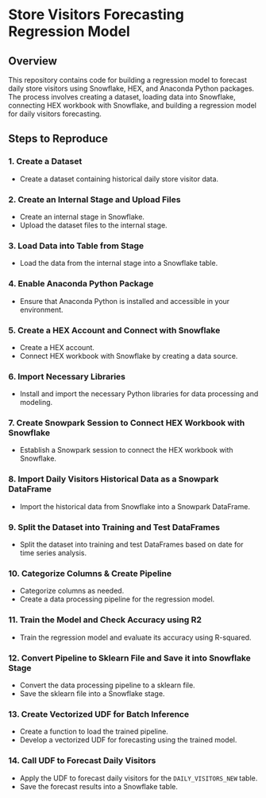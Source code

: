 # Store Visitors Forecasting Regression Model

## Overview

This repository contains code for building a regression model to forecast daily store visitors using Snowflake, HEX, and Anaconda Python packages. The process involves creating a dataset, loading data into Snowflake, connecting HEX workbook with Snowflake, and building a regression model for daily visitors forecasting.

## Steps to Reproduce

### 1. Create a Dataset
   - Create a dataset containing historical daily store visitor data.

### 2. Create an Internal Stage and Upload Files
   - Create an internal stage in Snowflake.
   - Upload the dataset files to the internal stage.

### 3. Load Data into Table from Stage
   - Load the data from the internal stage into a Snowflake table.

### 4. Enable Anaconda Python Package
   - Ensure that Anaconda Python is installed and accessible in your environment.

### 5. Create a HEX Account and Connect with Snowflake
   - Create a HEX account.
   - Connect HEX workbook with Snowflake by creating a data source.

### 6. Import Necessary Libraries
   - Install and import the necessary Python libraries for data processing and modeling.

### 7. Create Snowpark Session to Connect HEX Workbook with Snowflake
   - Establish a Snowpark session to connect the HEX workbook with Snowflake.

### 8. Import Daily Visitors Historical Data as a Snowpark DataFrame
   - Import the historical data from Snowflake into a Snowpark DataFrame.

### 9. Split the Dataset into Training and Test DataFrames
   - Split the dataset into training and test DataFrames based on date for time series analysis.

### 10. Categorize Columns & Create Pipeline
   - Categorize columns as needed.
   - Create a data processing pipeline for the regression model.

### 11. Train the Model and Check Accuracy using R2
   - Train the regression model and evaluate its accuracy using R-squared.

### 12. Convert Pipeline to Sklearn File and Save it into Snowflake Stage
   - Convert the data processing pipeline to a sklearn file.
   - Save the sklearn file into a Snowflake stage.

### 13. Create Vectorized UDF for Batch Inference
   - Create a function to load the trained pipeline.
   - Develop a vectorized UDF for forecasting using the trained model.

### 14. Call UDF to Forecast Daily Visitors
   - Apply the UDF to forecast daily visitors for the `DAILY_VISITORS_NEW` table.
   - Save the forecast results into a Snowflake table.


